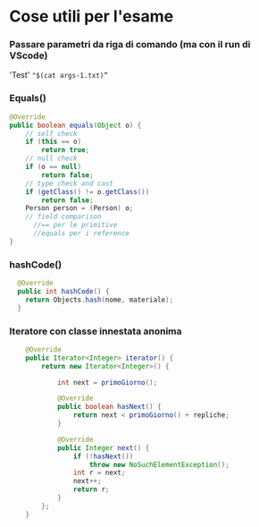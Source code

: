 # Cose utili per l'esame
### Passare parametri da riga di comando (ma con il run di VScode)
'Test' `"$(cat args-1.txt)”`
### Equals()
```java
@Override
public boolean equals(Object o) {
    // self check
    if (this == o)
        return true;
    // null check
    if (o == null)
        return false;
    // type check and cast
    if (getClass() != o.getClass())
        return false;
    Person person = (Person) o;
    // field comparison
      //== per le primitive
      //equals per i reference
}
```
### hashCode()
```java
  @Override
  public int hashCode() {
    return Objects.hash(nome, materiale);
  }
```
### Iteratore con classe innestata anonima
```java
    @Override
    public Iterator<Integer> iterator() {
        return new Iterator<Integer>() {

            int next = primoGiorno();

            @Override
            public boolean hasNext() {
                return next < primoGiorno() + repliche;
            }

            @Override
            public Integer next() {
                if (!hasNext())
                    throw new NoSuchElementException();
                int r = next;
                next++;
                return r;
            }
        };
    }
```
<br>
